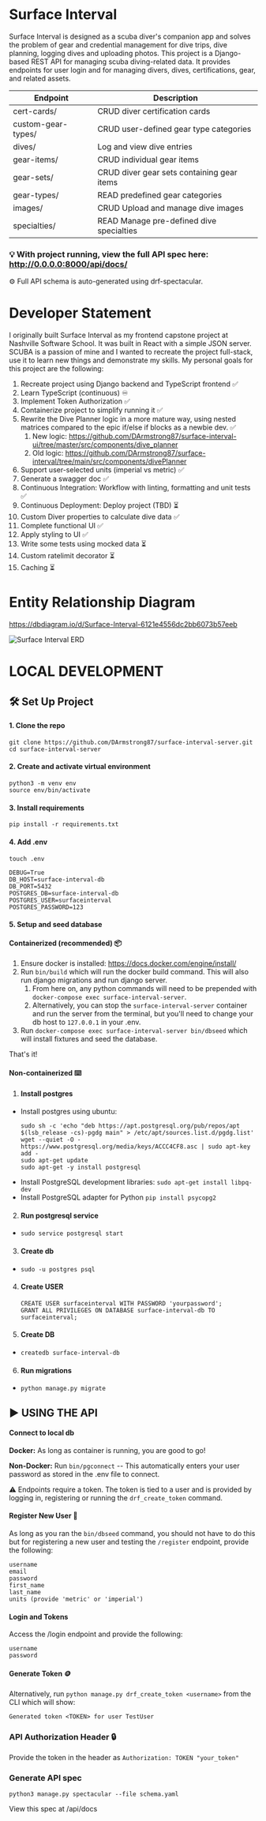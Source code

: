 # Surface Interval

Surface Interval is designed as a scuba diver's companion app and solves the problem of gear and credential management for dive trips, dive planning, logging dives and uploading photos. This project is a Django-based REST API for managing scuba diving-related data. It provides endpoints for user login and for managing divers, dives, certifications, gear, and related assets.

| Endpoint | Description |
|--|--|
| cert-cards/ | CRUD diver certification cards |
| custom-gear-types/ | CRUD user-defined gear type categories |
| dives/ | Log and view dive entries |
| gear-items/ | CRUD individual gear items |
| gear-sets/ | CRUD diver gear sets containing gear items |
| gear-types/ | READ predefined gear categories |
| images/ | CRUD Upload and manage dive images |
| specialties/ | READ Manage pre-defined dive specialties |

 ### 💡 With project running, view the full API spec here: http://0.0.0.0:8000/api/docs/
 ⚙️ Full API schema is auto-generated using drf-spectacular.


# Developer Statement
I originally built Surface Interval as my frontend capstone project at Nashville Software School. It was built in React with a simple JSON server. SCUBA is a passion of mine and I wanted to recreate the project full-stack, use it to learn new things and demonstrate my skills. My personal goals for this project are the following:

1. Recreate project using Django backend and TypeScript frontend ✅
2. Learn TypeScript (continuous) ♾️
3. Implement Token Authorization ✅
4. Containerize project to simplify running it ✅
5. Rewrite the Dive Planner logic in a more mature way, using nested matrices compared to the epic if/else if blocks as a newbie dev. ✅
    1. New logic: https://github.com/DArmstrong87/surface-interval-ui/tree/master/src/components/dive_planner
    2. Old logic: https://github.com/DArmstrong87/surface-interval/tree/main/src/components/divePlanner
6. Support user-selected units (imperial vs metric) ✅
7. Generate a swagger doc ✅
8. Continuous Integration: Workflow with linting, formatting and unit tests ✅
9. Continuous Deployment: Deploy project (TBD) ⏳
10. Custom Diver properties to calculate dive data ✅
11. Complete functional UI ✅
12. Apply styling to UI ✅
13. Write some tests using mocked data ⏳
14. Custom ratelimit decorator ⏳
15. Caching ⏳

# Entity Relationship Diagram
https://dbdiagram.io/d/Surface-Interval-6121e4556dc2bb6073b57eeb

![Surface Interval ERD](images/surface_interval_erd.png)


# LOCAL DEVELOPMENT

## 🛠️ Set Up Project

#### 1. Clone the repo
```
git clone https://github.com/DArmstrong87/surface-interval-server.git
cd surface-interval-server
```

#### 2. Create and activate virtual environment
```
python3 -m venv env
source env/bin/activate
```

#### 3. Install requirements
```
pip install -r requirements.txt
```

#### 4. Add .env
```
touch .env
```

```
DEBUG=True
DB_HOST=surface-interval-db
DB_PORT=5432
POSTGRES_DB=surface-interval-db
POSTGRES_USER=surfaceinterval
POSTGRES_PASSWORD=123
```

#### 5. Setup and seed database

#### Containerized (recommended) 📦
1. Ensure docker is installed: https://docs.docker.com/engine/install/
2. Run `bin/build` which will run the docker build command. This will also run django migrations and run django server.
    1. From here on, any python commands will need to be prepended with `docker-compose exec surface-interval-server`.
    2. Alternatively, you can stop the `surface-interval-server` container and run the server from the terminal, but you'll need to change your db host to `127.0.0.1` in your .env.
3. Run `docker-compose exec surface-interval-server bin/dbseed` which will install fixtures and seed the database.

That's it! 

#### Non-containerized ⌨️
1. #### Install postgres
- Install postgres using ubuntu:
    ```
    sudo sh -c 'echo "deb https://apt.postgresql.org/pub/repos/apt $(lsb_release -cs)-pgdg main" > /etc/apt/sources.list.d/pgdg.list'
    wget --quiet -O - https://www.postgresql.org/media/keys/ACCC4CF8.asc | sudo apt-key add -
    sudo apt-get update
    sudo apt-get -y install postgresql
    ```
- Install PostgreSQL development libraries:
`sudo apt-get install libpq-dev`
- Install PostgreSQL adapter for Python
`pip install psycopg2`

2. #### Run postgresql service
- `sudo service postgresql start`

3. #### Create db
- `sudo -u postgres psql`

4. #### Create USER
    ```
    CREATE USER surfaceinterval WITH PASSWORD 'yourpassword';
    GRANT ALL PRIVILEGES ON DATABASE surface-interval-db TO surfaceinterval;
    ```

5. #### Create DB
- `createdb surface-interval-db`

6. #### Run migrations
- `python manage.py migrate`


## ▶️ USING THE API

#### Connect to local db

<b>Docker:</b> As long as container is running, you are good to go!

<b>Non-Docker:</b> Run `bin/pgconnect` -- This automatically enters your user password as stored in the .env file to connect.

⚠️ Endpoints require a token. The token is tied to a user and is provided by logging in, registering or running the `drf_create_token` command.

#### Register New User 🪪
As long as you ran the `bin/dbseed` command, you should not have to do this but for registering a new user and testing the `/register` endpoint, provide the following:
```
username
email
password
first_name
last_name
units (provide 'metric' or 'imperial')
```

#### Login and Tokens
Access the /login endpoint and provide the following:
```
username
password
```

#### Generate Token 🪙
Alternatively, run `python manage.py drf_create_token <username>` from the CLI which will show:
```
Generated token <TOKEN> for user TestUser
```

### API Authorization Header 🔒
Provide the token in the header as `Authorization: TOKEN "your_token"`

### Generate API spec
```
python3 manage.py spectacular --file schema.yaml
```
View this spec at /api/docs
